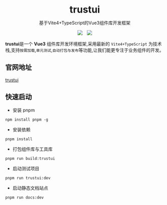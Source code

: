 <!--
 * @Author: ningjh 375332835@qq.com
 * @Date: 2023-04-20 11:10:03
 * @LastEditors: ningjianhaoNJH 375332835@qq.com
 * @LastEditTime: 2023-04-20 15:31:53
 * @FilePath: \trustui\README.md
 * @Description:
 *
 * Copyright (c) 2023 by ${git_name_email}, All Rights Reserved.
-->
<br />
<br />
<div style="text-align:center">
<b style="font-size:30px">trustui</b>
<p>基于Vite4+TypeScript的Vue3组件库开发框架</p>
<img style="display:inline" src="https://img.shields.io/npm/v/create-trustui" />

<img style="display:inline;margin-left:10px" src="https://img.shields.io/npm/dt/create-trustui" />
</div>

**trustui**是一个 **Vue3** 组件库开发环境框架,采用最新的 `Vite4+TypeScript` 为技术栈,支持`按需加载`,`单元测试`,`自动打包与发布`等功能,让我们能更专注于业务组件的开发。

## 官网地址

[trustui](https://github.com/ningjianhaoNJH/trustui)

## 快速启动

- 安装 pnpm

```
npm install pnpm -g
```

- 安装依赖

```
pnpm install
```

- 打包组件库与工具库

```
pnpm run build:trustui
```

- 启动测试项目

```
pnpm run trustui:dev
```

- 启动静态文档站点

```
pnpm run docs:dev
```
